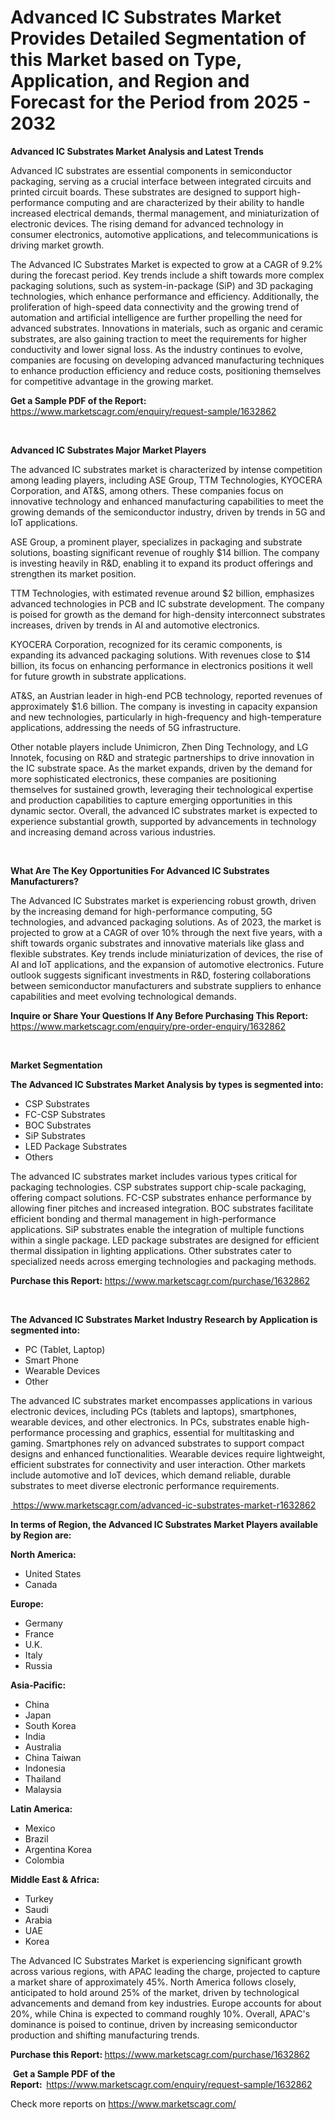 <p><h1>Advanced IC Substrates Market Provides Detailed Segmentation of this Market based on Type, Application, and Region and Forecast for the Period from 2025 - 2032</h1></p><p><strong>Advanced IC Substrates Market Analysis and Latest Trends</strong></p>
<p><p>Advanced IC substrates are essential components in semiconductor packaging, serving as a crucial interface between integrated circuits and printed circuit boards. These substrates are designed to support high-performance computing and are characterized by their ability to handle increased electrical demands, thermal management, and miniaturization of electronic devices. The rising demand for advanced technology in consumer electronics, automotive applications, and telecommunications is driving market growth.</p><p>The Advanced IC Substrates Market is expected to grow at a CAGR of 9.2% during the forecast period. Key trends include a shift towards more complex packaging solutions, such as system-in-package (SiP) and 3D packaging technologies, which enhance performance and efficiency. Additionally, the proliferation of high-speed data connectivity and the growing trend of automation and artificial intelligence are further propelling the need for advanced substrates. Innovations in materials, such as organic and ceramic substrates, are also gaining traction to meet the requirements for higher conductivity and lower signal loss. As the industry continues to evolve, companies are focusing on developing advanced manufacturing techniques to enhance production efficiency and reduce costs, positioning themselves for competitive advantage in the growing market.</p></p>
<p><strong>Get a Sample PDF of the Report:&nbsp;</strong> <a href="https://www.marketscagr.com/enquiry/request-sample/1632862?utm_campaign=2384&utm_medium=2&utm_source=Github&utm_content=ia&utm_term=29032025&utm_id=advanced-ic-substrates">https://www.marketscagr.com/enquiry/request-sample/1632862</a></p>
<p>&nbsp;</p>
<p><strong>Advanced IC Substrates Major Market Players</strong></p>
<p><p>The advanced IC substrates market is characterized by intense competition among leading players, including ASE Group, TTM Technologies, KYOCERA Corporation, and AT&S, among others. These companies focus on innovative technology and enhanced manufacturing capabilities to meet the growing demands of the semiconductor industry, driven by trends in 5G and IoT applications.</p><p>ASE Group, a prominent player, specializes in packaging and substrate solutions, boasting significant revenue of roughly $14 billion. The company is investing heavily in R&D, enabling it to expand its product offerings and strengthen its market position.</p><p>TTM Technologies, with estimated revenue around $2 billion, emphasizes advanced technologies in PCB and IC substrate development. The company is poised for growth as the demand for high-density interconnect substrates increases, driven by trends in AI and automotive electronics.</p><p>KYOCERA Corporation, recognized for its ceramic components, is expanding its advanced packaging solutions. With revenues close to $14 billion, its focus on enhancing performance in electronics positions it well for future growth in substrate applications.</p><p>AT&S, an Austrian leader in high-end PCB technology, reported revenues of approximately $1.6 billion. The company is investing in capacity expansion and new technologies, particularly in high-frequency and high-temperature applications, addressing the needs of 5G infrastructure.</p><p>Other notable players include Unimicron, Zhen Ding Technology, and LG Innotek, focusing on R&D and strategic partnerships to drive innovation in the IC substrate space. As the market expands, driven by the demand for more sophisticated electronics, these companies are positioning themselves for sustained growth, leveraging their technological expertise and production capabilities to capture emerging opportunities in this dynamic sector. Overall, the advanced IC substrates market is expected to experience substantial growth, supported by advancements in technology and increasing demand across various industries.</p></p>
<p>&nbsp;</p>
<p><strong>What Are The Key Opportunities For Advanced IC Substrates Manufacturers?</strong></p>
<p><p>The Advanced IC Substrates market is experiencing robust growth, driven by the increasing demand for high-performance computing, 5G technologies, and advanced packaging solutions. As of 2023, the market is projected to grow at a CAGR of over 10% through the next five years, with a shift towards organic substrates and innovative materials like glass and flexible substrates. Key trends include miniaturization of devices, the rise of AI and IoT applications, and the expansion of automotive electronics. Future outlook suggests significant investments in R&D, fostering collaborations between semiconductor manufacturers and substrate suppliers to enhance capabilities and meet evolving technological demands.</p></p>
<p><strong>Inquire or Share Your Questions If Any Before Purchasing This Report:</strong> <a href="https://www.marketscagr.com/enquiry/pre-order-enquiry/1632862?utm_campaign=2384&utm_medium=2&utm_source=Github&utm_content=ia&utm_term=29032025&utm_id=advanced-ic-substrates">https://www.marketscagr.com/enquiry/pre-order-enquiry/1632862</a></p>
<p>&nbsp;</p>
<p><strong>Market Segmentation</strong></p>
<p><strong>The Advanced IC Substrates Market Analysis by types is segmented into:</strong></p>
<p><ul><li>CSP Substrates</li><li>FC-CSP Substrates</li><li>BOC Substrates</li><li>SiP Substrates</li><li>LED Package Substrates</li><li>Others</li></ul></p>
<p><p>The advanced IC substrates market includes various types critical for packaging technologies. CSP substrates support chip-scale packaging, offering compact solutions. FC-CSP substrates enhance performance by allowing finer pitches and increased integration. BOC substrates facilitate efficient bonding and thermal management in high-performance applications. SiP substrates enable the integration of multiple functions within a single package. LED package substrates are designed for efficient thermal dissipation in lighting applications. Other substrates cater to specialized needs across emerging technologies and packaging methods.</p></p>
<p><strong>Purchase this Report:&nbsp;</strong><a href="https://www.marketscagr.com/purchase/1632862?utm_campaign=2384&utm_medium=2&utm_source=Github&utm_content=ia&utm_term=29032025&utm_id=advanced-ic-substrates">https://www.marketscagr.com/purchase/1632862</a></p>
<p>&nbsp;</p>
<p><strong>The Advanced IC Substrates Market Industry Research by Application is segmented into:</strong></p>
<p><ul><li>PC (Tablet, Laptop)</li><li>Smart Phone</li><li>Wearable Devices</li><li>Other</li></ul></p>
<p><p>The advanced IC substrates market encompasses applications in various electronic devices, including PCs (tablets and laptops), smartphones, wearable devices, and other electronics. In PCs, substrates enable high-performance processing and graphics, essential for multitasking and gaming. Smartphones rely on advanced substrates to support compact designs and enhanced functionalities. Wearable devices require lightweight, efficient substrates for connectivity and user interaction. Other markets include automotive and IoT devices, which demand reliable, durable substrates to meet diverse electronic performance requirements.</p></p>
<p><a href="https://www.marketscagr.com/advanced-ic-substrates-market-r1632862?utm_campaign=2384&utm_medium=2&utm_source=Github&utm_content=ia&utm_term=29032025&utm_id=advanced-ic-substrates">&nbsp;https://www.marketscagr.com/advanced-ic-substrates-market-r1632862</a></p>
<p><strong>In terms of Region, the Advanced IC Substrates Market Players available by Region are:</strong></p>
<p>
    <p> <strong> North America: </strong>
        <ul>
            <li>United States</li>
            <li>Canada</li>
        </ul>
        </p> 
    <p> <strong> Europe: </strong>
        <ul>
            <li>Germany</li>
            <li>France</li>
            <li>U.K.</li>
            <li>Italy</li>
            <li>Russia</li>
        </ul>
        </p> 
    <p> <strong> Asia-Pacific: </strong>
        <ul>
            <li>China</li>
            <li>Japan</li>
            <li>South Korea</li>
            <li>India</li>
            <li>Australia</li>
            <li>China Taiwan</li>
            <li>Indonesia</li>
            <li>Thailand</li>
            <li>Malaysia</li>
        </ul>
        </p> 
    <p> <strong> Latin America: </strong>
        <ul>
            <li>Mexico</li>
            <li>Brazil</li>
            <li>Argentina Korea</li>
            <li>Colombia</li>
        </ul>
        </p> 
    <p> <strong> Middle East & Africa: </strong>
        <ul>
            <li>Turkey</li>
            <li>Saudi</li>
            <li>Arabia</li>
            <li>UAE</li>
            <li>Korea</li>
        </ul>
    </p>
    </p>
<p><p>The Advanced IC Substrates Market is experiencing significant growth across various regions, with APAC leading the charge, projected to capture a market share of approximately 45%. North America follows closely, anticipated to hold around 25% of the market, driven by technological advancements and demand from key industries. Europe accounts for about 20%, while China is expected to command roughly 10%. Overall, APAC's dominance is poised to continue, driven by increasing semiconductor production and shifting manufacturing trends.</p></p>
<p><strong>Purchase this Report: </strong><a href="https://www.marketscagr.com/purchase/1632862?utm_campaign=2384&utm_medium=2&utm_source=Github&utm_content=ia&utm_term=29032025&utm_id=advanced-ic-substrates">https://www.marketscagr.com/purchase/1632862</a></p>
<p>&nbsp;<strong>Get a Sample PDF of the Report:&nbsp;&nbsp;</strong><a href="https://www.marketscagr.com/enquiry/request-sample/1632862?utm_campaign=2384&utm_medium=2&utm_source=Github&utm_content=ia&utm_term=29032025&utm_id=advanced-ic-substrates">https://www.marketscagr.com/enquiry/request-sample/1632862</a></p>
<p><strong></strong></p>
<p>Check more reports on <a href="https://www.marketscagr.com/?utm_campaign=2384&utm_medium=2&utm_source=Github&utm_content=ia&utm_term=29032025&utm_id=advanced-ic-substrates">https://www.marketscagr.com/</a></p>